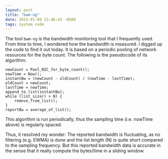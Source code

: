 ```yaml
---
layout: post
title: "bwm-ng"
date: 2012-01-09 13:46:43 -0500
tags: system code
---
```


The tool `bwm-ng` is the bandwidth monitoring tool that I frequently used. From
time to time, I wondered how the bandwidth is measured. I digged up the code to
find it out today. It is based on a periodic pooling of network resources for
the byte count. The following is the pseudocode of its algorithm:

```
newCount = Pool_NIC_for_byte_count();
nowTime = Now();
instantBw = (newCount - oldCount) / (nowTime - lastTime);
oldCount = newCount;
lastTime = nowTime;
append_to_list(instantBw);
while (list_size() > N) {
    remove_from_list();
}
reportBw = average_of_list();
```

This algorithm is run periodically, thus the sampling time (i.e. nowTime above) is regularly spaced.

Thus, it resolved my wonder: The reported bandwidth is fluctuating, as no
filtering (e.g. EWMA) is done and the list length (N) is quite short compared to
the sampling frequency. But this reported bandwidth data is accurate in the
sense that it really compute the bytes/time in a sliding window.
